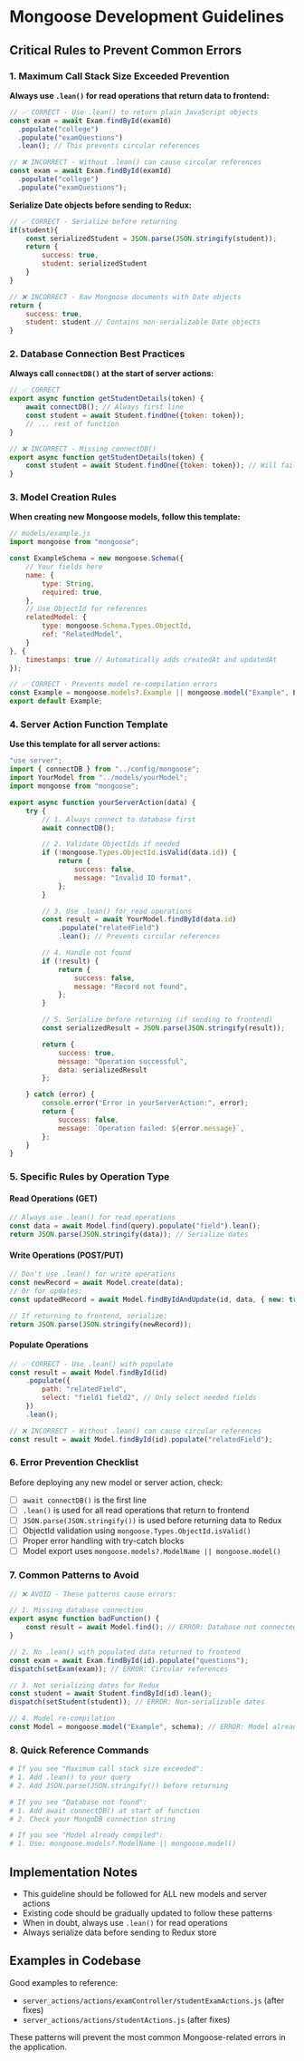 # Mongoose Development Guidelines

## Critical Rules to Prevent Common Errors

### 1. Maximum Call Stack Size Exceeded Prevention

**Always use `.lean()` for read operations that return data to frontend:**

```javascript
// ✅ CORRECT - Use .lean() to return plain JavaScript objects
const exam = await Exam.findById(examId)
  .populate("college")
  .populate("examQuestions")
  .lean(); // This prevents circular references

// ❌ INCORRECT - Without .lean() can cause circular references
const exam = await Exam.findById(examId)
  .populate("college")
  .populate("examQuestions");
```

**Serialize Date objects before sending to Redux:**

```javascript
// ✅ CORRECT - Serialize before returning
if(student){
    const serializedStudent = JSON.parse(JSON.stringify(student));
    return {
        success: true,
        student: serializedStudent
    }
}

// ❌ INCORRECT - Raw Mongoose documents with Date objects
return {
    success: true,
    student: student // Contains non-serializable Date objects
}
```

### 2. Database Connection Best Practices

**Always call `connectDB()` at the start of server actions:**

```javascript
// ✅ CORRECT
export async function getStudentDetails(token) {
    await connectDB(); // Always first line
    const student = await Student.findOne({token: token});
    // ... rest of function
}

// ❌ INCORRECT - Missing connectDB()
export async function getStudentDetails(token) {
    const student = await Student.findOne({token: token}); // Will fail
}
```

### 3. Model Creation Rules

**When creating new Mongoose models, follow this template:**

```javascript
// models/example.js
import mongoose from "mongoose";

const ExampleSchema = new mongoose.Schema({
    // Your fields here
    name: {
        type: String,
        required: true,
    },
    // Use ObjectId for references
    relatedModel: {
        type: mongoose.Schema.Types.ObjectId,
        ref: "RelatedModel",
    }
}, {
    timestamps: true // Automatically adds createdAt and updatedAt
});

// ✅ CORRECT - Prevents model re-compilation errors
const Example = mongoose.models?.Example || mongoose.model("Example", ExampleSchema);
export default Example;
```

### 4. Server Action Function Template

**Use this template for all server actions:**

```javascript
"use server";
import { connectDB } from "../config/mongoose";
import YourModel from "../models/yourModel";
import mongoose from "mongoose";

export async function yourServerAction(data) {
    try {
        // 1. Always connect to database first
        await connectDB();

        // 2. Validate ObjectIds if needed
        if (!mongoose.Types.ObjectId.isValid(data.id)) {
            return {
                success: false,
                message: "Invalid ID format",
            };
        }

        // 3. Use .lean() for read operations
        const result = await YourModel.findById(data.id)
            .populate("relatedField")
            .lean(); // Prevents circular references

        // 4. Handle not found
        if (!result) {
            return {
                success: false,
                message: "Record not found",
            };
        }

        // 5. Serialize before returning (if sending to frontend)
        const serializedResult = JSON.parse(JSON.stringify(result));

        return {
            success: true,
            message: "Operation successful",
            data: serializedResult
        };

    } catch (error) {
        console.error("Error in yourServerAction:", error);
        return {
            success: false,
            message: `Operation failed: ${error.message}`,
        };
    }
}
```

### 5. Specific Rules by Operation Type

#### Read Operations (GET)
```javascript
// Always use .lean() for read operations
const data = await Model.find(query).populate("field").lean();
return JSON.parse(JSON.stringify(data)); // Serialize dates
```

#### Write Operations (POST/PUT)
```javascript
// Don't use .lean() for write operations
const newRecord = await Model.create(data);
// Or for updates:
const updatedRecord = await Model.findByIdAndUpdate(id, data, { new: true });

// If returning to frontend, serialize:
return JSON.parse(JSON.stringify(newRecord));
```

#### Populate Operations
```javascript
// ✅ CORRECT - Use .lean() with populate
const result = await Model.findById(id)
    .populate({
        path: "relatedField",
        select: "field1 field2", // Only select needed fields
    })
    .lean();

// ❌ INCORRECT - Without .lean() can cause circular references
const result = await Model.findById(id).populate("relatedField");
```

### 6. Error Prevention Checklist

Before deploying any new model or server action, check:

- [ ] `await connectDB()` is the first line
- [ ] `.lean()` is used for all read operations that return to frontend
- [ ] `JSON.parse(JSON.stringify())` is used before returning data to Redux
- [ ] ObjectId validation using `mongoose.Types.ObjectId.isValid()`
- [ ] Proper error handling with try-catch blocks
- [ ] Model export uses `mongoose.models?.ModelName || mongoose.model()`

### 7. Common Patterns to Avoid

```javascript
// ❌ AVOID - These patterns cause errors:

// 1. Missing database connection
export async function badFunction() {
    const result = await Model.find(); // ERROR: Database not connected
}

// 2. No .lean() with populated data returned to frontend
const exam = await Exam.findById(id).populate("questions");
dispatch(setExam(exam)); // ERROR: Circular references

// 3. Not serializing dates for Redux
const student = await Student.findById(id).lean();
dispatch(setStudent(student)); // ERROR: Non-serializable dates

// 4. Model re-compilation
const Model = mongoose.model("Example", schema); // ERROR: Model already compiled
```

### 8. Quick Reference Commands

```bash
# If you see "Maximum call stack size exceeded":
# 1. Add .lean() to your query
# 2. Add JSON.parse(JSON.stringify()) before returning

# If you see "Database not found":
# 1. Add await connectDB() at start of function
# 2. Check your MongoDB connection string

# If you see "Model already compiled":
# 1. Use: mongoose.models?.ModelName || mongoose.model()
```

## Implementation Notes

- This guideline should be followed for ALL new models and server actions
- Existing code should be gradually updated to follow these patterns
- When in doubt, always use `.lean()` for read operations
- Always serialize data before sending to Redux store

## Examples in Codebase

Good examples to reference:
- `server_actions/actions/examController/studentExamActions.js` (after fixes)
- `server_actions/actions/studentActions.js` (after fixes)

These patterns will prevent the most common Mongoose-related errors in the application.